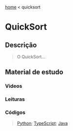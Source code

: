 [home](../README.md) < quicksort

# QuickSort

## Descrição

> O QuickSort...

## Material de estudo

### Videos
[]()

### Leituras
[]( "QuickSort")

### Códigos

>[Python](../src/python/quicksort.py); [TypeScript](../src/typescript/quicksort.ts); [Java](../src/java/quicksort.java)